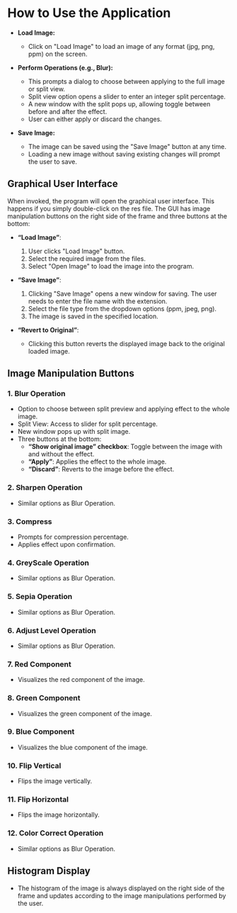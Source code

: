 # How to Use the Application

- **Load Image:** 
  - Click on "Load Image" to load an image of any format (jpg, png, ppm) on the screen.

- **Perform Operations (e.g., Blur):**
  - This prompts a dialog to choose between applying to the full image or split view.
  - Split view option opens a slider to enter an integer split percentage.
  - A new window with the split pops up, allowing toggle between before and after the effect.
  - User can either apply or discard the changes.

- **Save Image:** 
  - The image can be saved using the "Save Image" button at any time.
  - Loading a new image without saving existing changes will prompt the user to save.

## Graphical User Interface

When invoked, the program will open the graphical user interface. This happens if you simply double-click on the res file. The GUI has image manipulation buttons on the right side of the frame and three buttons at the bottom:

- **“Load Image”**:
  1. User clicks "Load Image" button.
  2. Select the required image from the files.
  3. Select "Open Image" to load the image into the program.

- **“Save Image”**:
  1. Clicking "Save Image" opens a new window for saving. The user needs to enter the file name with the extension.
  2. Select the file type from the dropdown options (ppm, jpeg, png).
  3. The image is saved in the specified location.

- **“Revert to Original”**:
  - Clicking this button reverts the displayed image back to the original loaded image.

## Image Manipulation Buttons

### 1. Blur Operation
- Option to choose between split preview and applying effect to the whole image.
- Split View: Access to slider for split percentage.
- New window pops up with split image.
- Three buttons at the bottom:
  - **“Show original image” checkbox**: Toggle between the image with and without the effect.
  - **“Apply”**: Applies the effect to the whole image.
  - **“Discard”**: Reverts to the image before the effect.

### 2. Sharpen Operation
- Similar options as Blur Operation.

### 3. Compress
- Prompts for compression percentage.
- Applies effect upon confirmation.

### 4. GreyScale Operation
- Similar options as Blur Operation.

### 5. Sepia Operation
- Similar options as Blur Operation.

### 6. Adjust Level Operation
- Similar options as Blur Operation.

### 7. Red Component
- Visualizes the red component of the image.

### 8. Green Component
- Visualizes the green component of the image.

### 9. Blue Component
- Visualizes the blue component of the image.

### 10. Flip Vertical
- Flips the image vertically.

### 11. Flip Horizontal
- Flips the image horizontally.

### 12. Color Correct Operation
- Similar options as Blur Operation.

## Histogram Display
- The histogram of the image is always displayed on the right side of the frame and updates according to the image manipulations performed by the user.
